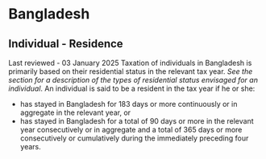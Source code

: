 # Bangladesh
## Individual - Residence
Last reviewed - 03 January 2025
Taxation of individuals in Bangladesh is primarily based on their residential status in the relevant tax year.  _See the_ _section for a description of the types of residential status envisaged for an individual_.
An individual is said to be a resident in the tax year if he or she:
  * has stayed in Bangladesh for 183 days or more continuously or in aggregate in the relevant year, or
  * has stayed in Bangladesh for a total of 90 days or more in the relevant year consecutively or in aggregate and a total of 365 days or more consecutively or cumulatively during the immediately preceding four years.


